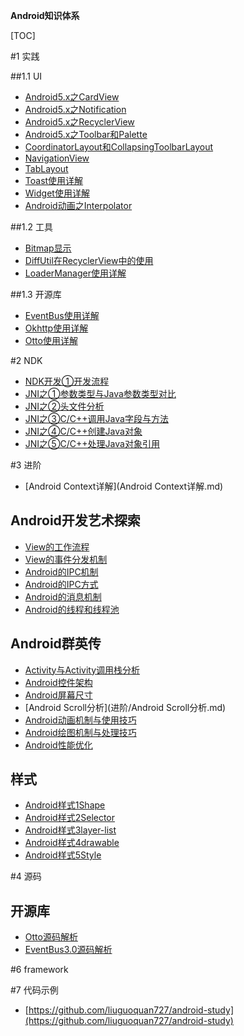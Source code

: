 **Android知识体系**

[TOC]

#1 实践

##1.1 UI

* [Android5.x之CardView](实践/Android5.x之CardView.md)
* [Android5.x之Notification](实践/Android5.x之Notification.md)
* [Android5.x之RecyclerView](实践/Android5.x之RecyclerView.md)
* [Android5.x之Toolbar和Palette](实践/Android5.x之Toolbar和Palette.md)
* [CoordinatorLayout和CollapsingToolbarLayout](实践/CoordinatorLayout和CollapsingToolbarLayout.md)
* [NavigationView](实践/NavigationView.md)
* [TabLayout](实践/TabLayout.md)
* [Toast使用详解](实践/Toast使用详解.md)
* [Widget使用详解](实践/Widget使用详解.md)
* [Android动画之Interpolator](实践/Android动画之Interpolator.md)

##1.2 工具

* [Bitmap显示](实践/Bitmap显示.md)
* [DiffUtil在RecyclerView中的使用](实践/DiffUtil在RecyclerView中的使用.md)
* [LoaderManager使用详解](实践/LoaderManager使用详解.md)

##1.3 开源库

* [EventBus使用详解](实践/EventBus使用详解.md)
* [Okhttp使用详解](实践/Okhttp使用详解.md)
* [Otto使用详解](实践/Otto使用详解.md)

#2 NDK

* [NDK开发①开发流程](ndk/NDK开发①开发流程.md)
* [JNI之①参数类型与Java参数类型对比](ndk/JNI之①参数类型与Java参数类型对比.md)
* [JNI之②头文件分析](ndk/JNI之②头文件分析.md)
* [JNI之③C/C++调用Java字段与方法](ndk/JNI之③C/C++调用Java字段与方法.md)
* [JNI之④C/C++创建Java对象](ndk/JNI之④C/C++创建Java对象.md)
* [JNI之⑤C/C++处理Java对象引用](ndk/JNI之⑤C/C++处理Java对象引用.md)

#3 进阶

* [Android Context详解](Android Context详解.md)

## Android开发艺术探索

* [View的工作流程](进阶/View的工作流程.md)
* [View的事件分发机制](进阶/View的事件分发机制.md)
* [Android的IPC机制](进阶/Android的IPC机制.md)
* [Android的IPC方式](进阶/Android的IPC方式.md)
* [Android的消息机制](进阶/Android的消息机制.md)
* [Android的线程和线程池](进阶/Android的线程和线程池.md)

## Android群英传 

* [Activity与Activity调用栈分析](进阶/Activity与Activity调用栈分析.md)
* [Android控件架构](进阶/Android控件架构.md)
* [Android屏幕尺寸](进阶/Android屏幕尺寸.md)
* [Android Scroll分析](进阶/Android Scroll分析.md)
* [Android动画机制与使用技巧](进阶/Android动画机制与使用技巧.md)
* [Android绘图机制与处理技巧](进阶/Android绘图机制与处理技巧.md)
* [Android性能优化](进阶/Android性能优化.md)

## 样式

* [Android样式1Shape](进阶/Android样式1Shape.md)
* [Android样式2Selector](进阶/Android样式2Selector.md)
* [Android样式3layer-list](进阶/Android样式3layer-list.md)
* [Android样式4drawable](进阶/Android样式4drawable.md)
* [Android样式5Style](进阶/Android样式5Style.md)

#4 源码

## 开源库

* [Otto源码解析](源码/Otto源码解析.md)
* [EventBus3.0源码解析](源码/EventBus3.0源码解析.md)

#6 framework

#7 代码示例

* [https://github.com/liuguoquan727/android-study](https://github.com/liuguoquan727/android-study)


